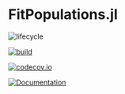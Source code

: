 # FitPopulations.jl

<!-- Tidyverse lifecycle badges, see https://www.tidyverse.org/lifecycle/ Uncomment or delete as needed. -->
![lifecycle](https://img.shields.io/badge/lifecycle-maturing-blue.svg)
<!--
![lifecycle](https://img.shields.io/badge/lifecycle-experimental-orange.svg)
![lifecycle](https://img.shields.io/badge/lifecycle-stable-green.svg)
![lifecycle](https://img.shields.io/badge/lifecycle-retired-orange.svg)
![lifecycle](https://img.shields.io/badge/lifecycle-archived-red.svg)
![lifecycle](https://img.shields.io/badge/lifecycle-dormant-blue.svg) -->
[![build](https://github.com/jbrea/FitPopulations.jl/workflows/CI/badge.svg)](https://github.com/jbrea/FitPopulations.jl/actions?query=workflow%3ACI)
<!-- travis-ci.com badge, uncomment or delete as needed, depending on whether you are using that service. -->
<!-- [![Build Status](https://travis-ci.com/jbrea/FitPopulations.jl.svg?branch=master)](https://travis-ci.com/jbrea/FitPopulations.jl) -->
<!-- Coverage badge on codecov.io, which is used by default. -->
[![codecov.io](http://codecov.io/github/jbrea/FitPopulations.jl/coverage.svg?branch=master)](http://codecov.io/github/jbrea/FitPopulations.jl?branch=master)
<!-- Documentation -- uncomment or delete as needed -->
[![Documentation](https://img.shields.io/badge/docs-master-blue.svg)](https://jbrea.github.io/FitPopulations.jl/dev)
<!--
[![Documentation](https://img.shields.io/badge/docs-stable-blue.svg)](https://jbrea.github.io/FitPopulations.jl/stable)
-->
<!-- Aqua badge, see test/runtests.jl -->
<!-- [![Aqua QA](https://raw.githubusercontent.com/JuliaTesting/Aqua.jl/master/badge.svg)](https://github.com/JuliaTesting/Aqua.jl) -->
